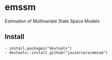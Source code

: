# emssm
Estimation of Multivariate State Space Models

## Install
	- install.packages("devtools")
	- devtools::install_github("javiercara/emssm")
